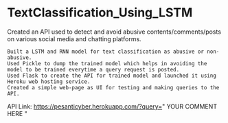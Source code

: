 # TextClassification_Using_LSTM

Created an API used to detect and avoid abusive contents/comments/posts on various social media and chatting platforms.

    Built a LSTM and RNN model for text classification as abusive or non-abusive.
    Used Pickle to dump the trained model which helps in avoiding the model to be trained everytime a query request is posted.
    Used Flask to create the API for trained model and launched it using Heroku web hosting service.
    Created a simple web-page as UI for testing and making queries to the API.
  
API Link: https://pesanticyber.herokuapp.com/?query=" YOUR COMMENT HERE "


